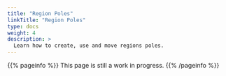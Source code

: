 ```yaml
---
title: "Region Poles"
linkTitle: "Region Poles"
type: docs
weight: 4
description: >
  Learn how to create, use and move regions poles.
---
```


{{% pageinfo %}}
This page is still a work in progress.
{{% /pageinfo %}}